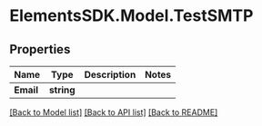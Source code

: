 # ElementsSDK.Model.TestSMTP

## Properties

Name | Type | Description | Notes
------------ | ------------- | ------------- | -------------
**Email** | **string** |  | 

[[Back to Model list]](../#documentation-for-models) [[Back to API list]](../#documentation-for-api-endpoints) [[Back to README]](../)

